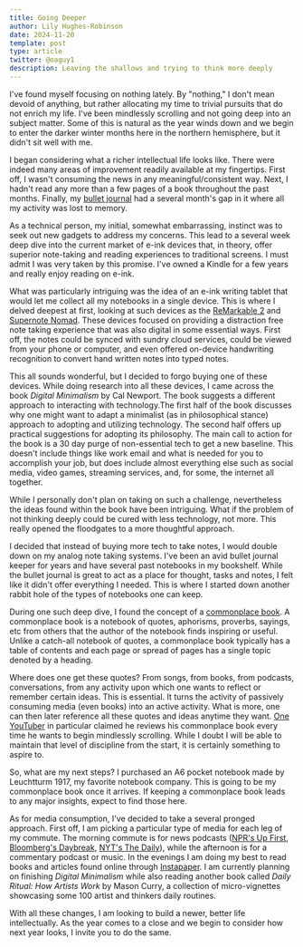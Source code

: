 ```yaml
---
title: Going Deeper
author: Lily Hughes-Robinson
date: 2024-11-20
template: post
type: article
twitter: @oaguy1
description: Leaving the shallows and trying to think more deeply
---
```


I've found myself focusing on nothing lately. By "nothing," I don't mean devoid of anything, but rather allocating my time to trivial pursuits  that do not enrich my life. I've been mindlessly scrolling and not going deep into an subject matter. Some of this is natural as the year winds down and we begin to enter the darker winter months here in the northern hemisphere, but it didn't sit well with me.

I began considering what a richer intellectual life looks like. There were indeed many areas of improvement readily available at my fingertips. First off, I wasn't consuming the news in any meaningful/consistent way. Next, I hadn't read any more than a few pages of a book throughout the past months. Finally, my [bullet journal](https://en.wikipedia.org/wiki/Bullet_journal) had a several month's gap in it where all my activity was lost to memory.

As a technical person, my initial, somewhat embarrassing, instinct was to seek out new gadgets to address my concerns. This lead to a several week deep dive into the current market of e-ink devices that, in theory, offer superior note-taking and reading experiences to traditional screens. I must admit I was very taken by this promise. I've owned a Kindle for a few years and really enjoy reading on e-ink.

What was particularly intriguing was the idea of an e-ink writing tablet that would let me collect all my notebooks in a single device. This is where I delved deepest at first, looking at such devices as the [ReMarkable 2](https://remarkable.com/store/remarkable-2) and [Supernote Nomad](https://supernote.com/pages/supernote-nomad). These devices focused on providing a distraction free note taking experience that was also digital in some essential ways. First off, the notes could be synced with sundry cloud services, could be viewed from your phone or computer, and even offered on-device handwriting recognition to convert hand written notes into typed notes.

This all sounds wonderful, but I decided to forgo buying one of these devices. While doing research into all these devices, I came across the book *Digital Minimalism* by Cal Newport. The book suggests a different approach to interacting with technology.The first half of the book discusses why one might want to adapt a minimalist (as in philosophical stance) approach to adopting and utilizing technology. The second half offers up practical suggestions for adopting its philosophy. The main call to action for the book is a 30 day purge of non-essential tech to get a new baseline. This doesn't include things like work email and what is needed for you to accomplish your job, but does include almost everything else such as social media, video games, streaming services, and, for some, the internet all together.

While I personally don't plan on taking on such a challenge, nevertheless the ideas found within the book have been intriguing. What if the problem of not thinking deeply could be cured with less technology, not more. This really opened the floodgates to a more thoughtful approach. 

I decided that instead of buying more tech to take notes, I would double down on my analog note taking systems. I've been an avid bullet journal keeper for years and have several past notebooks in my bookshelf. While the bullet journal is great to act as a place for thought, tasks and notes, I felt like it didn't offer everything I needed. This is where I started down another rabbit hole of the types of notebooks one can keep.

During one such deep dive, I found the concept of a [commonplace book](https://en.wikipedia.org/wiki/Commonplace_book). A commonplace book is a notebook of quotes, aphorisms, proverbs, sayings, etc from others that the author of the notebook finds inspiring or useful. Unlike a catch-all notebook of quotes, a commonplace book typically has a table of contents and each page or spread of pages has a single topic denoted by a heading. 

Where does one get these quotes? From songs, from books, from podcasts, conversations, from any activity upon which one wants to reflect or remember certain ideas. This is essential. It turns the activity of passively consuming media (even books) into an active activity. What is more, one can then later reference all these quotes and ideas anytime they want. [One YouTuber](https://www.youtube.com/watch?v=Zb5PUAi4eAc) in particular claimed he reviews his commonplace book every time he wants to begin mindlessly scrolling. While I doubt I will be able to maintain that level of discipline from the start, it is certainly something to aspire to.

So, what are my next steps? I purchased an A6 pocket notebook made by Leuchtturm 1917, my favorite notebook company. This is going to be my commonplace book once it arrives. If keeping a commonplace book leads to any major insights, expect to find those here.

As for media consumption, I've decided to take a several pronged approach. First off, I am picking a particular type of media for each leg of my commute. The morning commute is for news podcasts ([NPR's Up First](https://www.npr.org/podcasts/510318/up-first), [Bloomberg's Daybreak](https://www.bloomberg.com/podcasts/series/daybreak-americas), [NYT's The Daily](https://www.nytimes.com/column/the-daily)), while the afternoon is for a commentary podcast or music. In the evenings I am doing my best to read books and articles found online through [Instapaper](https://www.instapaper.com). I am currently planning on finishing *Digital Minimalism* while also reading another book called *Daily Ritual: How Artists Work* by Mason Curry, a collection of micro-vignettes showcasing some 100 artist and thinkers daily routines.

With all these changes, I am looking to build a newer, better life intellectually. As the year comes to a close and we begin to consider how next year looks, I invite you  to do the same.
